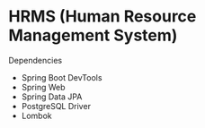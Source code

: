 # HRMS (Human Resource Management System)

Dependencies

* Spring Boot DevTools
* Spring Web
* Spring Data JPA
* PostgreSQL Driver
* Lombok
